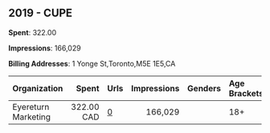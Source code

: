 ## 2019 - CUPE 
**Spent**: 322.00

**Impressions**: 166,029

**Billing Addresses**: 1 Yonge St,Toronto,M5E 1E5,CA

|Organization|Spent|Urls|Impressions|Genders|Age Brackets|Country Codes|
|:---|---:|:---|---:|:---|:---|:---|
|Eyereturn Marketing|322.00 CAD|[0](https://www.snap.com/political-ads/asset/f4b7e02583824ef725ece66a27901691075f13af951ee5739f6d69967b4896c0?mediaType=jpg)|166,029||18+|canada|
